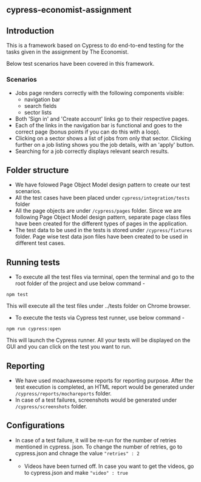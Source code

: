 ## cypress-economist-assignment

## Introduction

This is a framework based on Cypress to do end-to-end testing for the tasks given in the assignment by The Economist.

Below test scenarios have been covered in this framework.

### Scenarios
 - Jobs page renders correctly with the following components visible:
    - navigation bar
    - search fields
    - sector lists
 - Both 'Sign in' and 'Create account' links go to their respective pages.
 - Each of the links in the navigation bar is functional and goes to the correct page (bonus points if you can do this with a loop).
 - Clicking on a sector shows a list of jobs from only that sector. Clicking further on a job listing shows you the job details, with an 'apply' button.
 - Searching for a job correctly displays relevant search results.



## Folder structure
- We have folowed Page Object Model design pattern to create our test scenarios.
- All the test cases have been placed under `cypress/integration/tests` folder
- All the page objects are under `/cypress/pages` folder. Since we are following Page Object Model design pattern, separate page class files have been created for the different types of pages in the application.
- The test data to be used in the tests is stored under `/cypress/fixtures` folder. Page wise test data json files have been created to be used in different test cases.



## Running tests

- To execute all the test files via terminal, open the terminal and go to the root folder of the project and use below command - 
```
npm test
```
This will execute all the test files under ../tests folder on Chrome browser.

- To execute the tests via Cypress test runner, use below command - 
```
npm run cypress:open
```
This will launch the Cypress runner. All your tests will be displayed on the GUI and you can click on the test you want to run.



## Reporting
- We have used moachawesome reports for reporting purpose. After the test execution is completed, an HTML report would be generated under `/cypress/reports/mochareports` folder.
- In case of a test failures, screenshots would be generated under `/cypress/screenshots` folder.


## Configurations
- In case of a test failure, it will be re-run for the number of retries mentioned in cypress. json. To change the number of retries, go to cypress.json and chnage the value ``"retries" : 2``
- - Videos have been turned off. In case you want to get the videos, go to cypress.json and make ```"video" : true```

